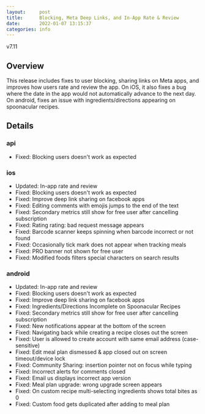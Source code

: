 ```yaml
---
layout:     post
title:      Blocking, Meta Deep Links, and In-App Rate & Review
date:       2022-01-07 13:15:37
categories: info
---
```


v7.11

## Overview
This release includes fixes to user blocking, sharing links on Meta apps, and improves how users rate and review the app. On iOS, it also fixes a bug where the date in the app would not automatically advance to the next day. On android, fixes an issue with ingredients/directions appearing on spoonacular recipes. 

## Details
### api
* Fixed: Blocking users doesn't work as expected

### ios
* Updated: In-app rate and review
* Fixed: Blocking users doesn't work as expected
* Fixed: Improve deep link sharing on facebook apps
* Fixed: Editing comments with emojis jumps to the end of the text
* Fixed: Secondary metrics still show for free user after cancelling subscription
* Fixed: Rating rating: bad request message appears
* Fixed: Barcode scanner keeps spinning when barcode incorrect or not found
* Fixed: Occasionally tick mark does not appear when tracking meals
* Fixed: PRO banner not shown for free user
* Fixed: Modified foods filters special characters on search results


### android
* Updated: In-app rate and review
* Fixed: Blocking users doesn't work as expected
* Fixed: Improve deep link sharing on facebook apps
* Fixed: Ingredients/Directions Incomplete on Spoonacular Recipes
* Fixed: Secondary metrics still show for free user after cancelling subscription
* Fixed: New notifications appear at the bottom of the screen
* Fixed: Navigating back while creating a recipe closes out the screen
* Fixed: User is allowed to create account with same email address (case-sensitive)
* Fixed: Edit meal plan dismessed & app closed out on screen timeout/device lock
* Fixed: Community Sharing: insertion pointer not on focus while typing	
* Fixed: Incorrect alerts for comments closed	
* Fixed: Email us displays incorrect app version
* Fixed: Meal plan upgrade: wrong upgrade screen appears
* Fixed: On custom recipe multi-selecting ingredients shows total bites as 0	
* Fixed: Custom food gets duplicated after adding to meal plan	

